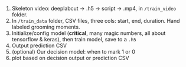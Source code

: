 1. Skeleton video: deeplabcut &rarr; .h5 &rarr; script &rarr; .mp4, in
   `/train_video` folder.
2. In `/train_data` folder, CSV files, three cols: start, end,
   duration. Hand labeled grooming moments.
3. Initialize/config model (**critical**, many magic numbers, all
   about tensorflow & keras), then train model, save to a `.h5`
4. Output prediction CSV
5. (optional) Our decision model: when to mark 1 or 0
6. plot based on decision output or prediction CSV
